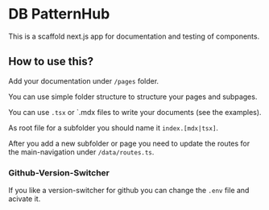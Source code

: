 # DB PatternHub

This is a scaffold next.js app for documentation and testing of components.

## How to use this?

Add your documentation under `/pages` folder.

You can use simple folder structure to structure your pages and subpages.

You can use `.tsx` or `.mdx files to write your documents (see the examples).

As root file for a subfolder you should name it `index.[mdx|tsx]`.

After you add a new subfolder or page you need to update the routes for the main-navigation under `/data/routes.ts`.

### Github-Version-Switcher

If you like a version-switcher for github you can change the `.env` file and acivate it.
